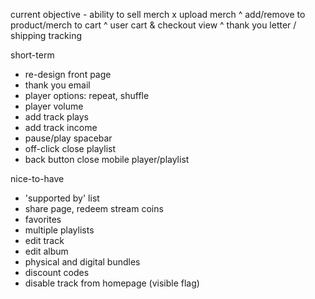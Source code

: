 
current objective - ability to sell merch
x upload merch
^ add/remove to product/merch to cart
^ user cart & checkout view
^ thank you letter / shipping tracking


short-term
- re-design front page
- thank you email
- player options: repeat, shuffle
- player volume
- add track plays
- add track income
- pause/play spacebar
- off-click close playlist
- back button close mobile player/playlist

nice-to-have
- 'supported by' list
- share page, redeem stream coins
- favorites
- multiple playlists
- edit track
- edit album
- physical and digital bundles
- discount codes
- disable track from homepage (visible flag)